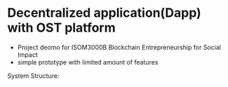 # Decentralized application(Dapp) with OST platform
*   Project deomo for ISOM3000B Blockchain Entrepreneurship for Social Impact    
*   simple prototype with limited amount of features

System Structure:
<p style="align:center">
    <img src="/concept.png" alt="System Structure" style="width: 50%; height: 50%/>
</p>

